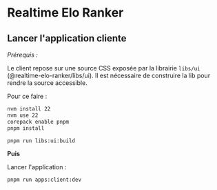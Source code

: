 # Realtime Elo Ranker

## Lancer l'application cliente

*Prérequis :*

Le client repose sur une source CSS exposée par la librairie `libs/ui` (@realtime-elo-ranker/libs/ui). Il est nécessaire de construire la lib pour rendre la source accessible.

Pour ce faire :

```bash
nvm install 22
nvm use 22
corepack enable pnpm
pnpm install

pnpm run libs:ui:build
```

**Puis**

Lancer l'application :

```bash
pnpm run apps:client:dev
```
